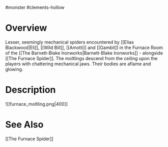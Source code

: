 #monster #clements-hollow 

# Overview

Lesser, seemingly mechanical spiders encountered by [[Elias Blackwood|Eli]], [[Wild Bill]], [[Amotti]] and [[Gambit]] in the Furnace Room of the [[The Barnett-Blake Ironworks|Barnett-Blake Ironworks]] - alongside [[The Furnace Spider]]. The moltlings descend from the ceiling upon the players with chattering mechanical jaws. Their bodies are aflame and glowing.

# Description

![[furnace_moltling.png|400]]

# See Also

[[The Furnace Spider]]

